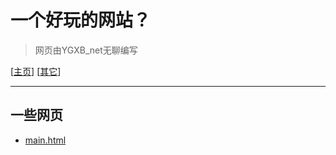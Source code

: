 # 一个好玩的网站？

> 网页由YGXB_net无聊编写

[[主页](main.md)] [[其它](其它.md)]

---



## 一些网页

- [main.html](./main.html)

